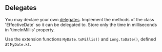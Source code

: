 ## Delegates

You may declare your own [delegates](https://kotlinlang.org/docs/reference/delegated-properties.html#property-delegate-requirements).
Implement the methods of the class 'EffectiveDate' so it can be delegated to.
Store only the time in milliseconds in 'timeInMillis' property.

Use the extension functions `MyDate.toMillis()` and `Long.toDate()`, defined at
`MyDate.kt`.
